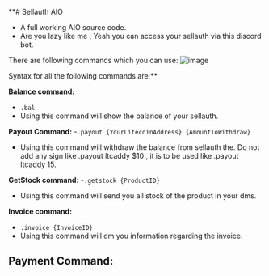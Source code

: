**# Sellauth AIO

- A full working AIO source code.
- Are you lazy like me , Yeah you can access your sellauth via this discord bot.

There are following commands which you can use:
![image](https://github.com/user-attachments/assets/c848b909-ac22-4793-b8b2-a5d2adf580e9)

Syntax for all the following commands are:**


**__Balance command__:**
- ```.bal```
- Using this command will show the balance of your sellauth.

**__Payout Command__:**
-```.payout {YourLitecoinAddress} {AmountToWithdraw}```
- Using this command will withdraw the balance from sellauth the. Do not add any sign like .payout ltcaddy $10 , it is to be used like .payout ltcaddy 15.

**__GetStock command__:**
-```.getstock {ProductID}```
- Using this command will send you all stock of the product in your dms.

**__Invoice command__:**
- ```.invoice {InvoiceID}```
- Using this command will dm you information regarding the invoice.

**Payment Command:**
-

